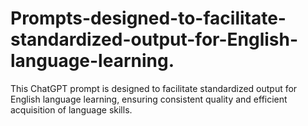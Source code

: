 # Prompts-designed-to-facilitate-standardized-output-for-English-language-learning.
This ChatGPT prompt is designed to facilitate standardized output for English language learning, ensuring consistent quality and efficient acquisition of language skills.
